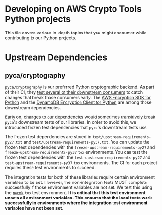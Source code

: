 [//]: # "Copyright Amazon.com Inc. or its affiliates. All Rights Reserved."
[//]: # "SPDX-License-Identifier: CC-BY-SA-4.0"

# Developing on AWS Crypto Tools Python projects

This file covers various in-depth topics that you might encounter
while contributing to our Python projects.

# Upstream Dependencies

## pyca/cryptography

`pyca/cryptography` is our preferred Python cryptographic backend.
As part of their CI,
they [test several of their downstream consumers](https://github.com/pyca/cryptography/tree/master/.travis/downstream.d)
to catch changes that break those consumers early.
The [AWS Encryption SDK for Python](https://github.com/aws/aws-encryption-sdk-python)
and the [DynamoDB Encryption Client for Python](https://github.com/aws/aws-dynamodb-encryption-python)
are among those downstream dependencies.

Early on,
[changes to our dependencies](https://github.com/pyca/cryptography/issues/4297)
would sometimes
[transitively break](https://github.com/pyca/cryptography/issues/4415)
`pyca`'s downstream tests of our libraries.
In order to avoid this,
we introduced frozen test dependencies
that `pyca`'s downstream tests use.

The frozen test dependencies are stored in
`test/upstream-requirements-py27.txt`
and `test/upstream-requirements-py37.txt`.
You can update the frozen test dependencies with the
`freeze-upstream-requirements-py27`
and `freeze-upstream-requirements-py37`
`tox` environments.
You can test the frozen test dependencies with the
`test-upstream-requirements-py27`
and `test-upstream-requirements-py37`
`tox` environments.
The CI for each project requires these test environments to succeed.

The integration tests for both of these libraries
require certain environment variables to be set.
However, the non-integration tests MUST complete successfully
if those environment variables are not set.
We test this using the
[`nocmk`](https://github.com/aws/aws-encryption-sdk-python/blob/97d9468375603a708d6fa9cb6703c3fc174501a6/tox.ini#L59-L69)
`tox` test environment.
**It is critical that this test environment unsets all environment variables.
This ensures that the local tests work successfully
in environments where the integration test environment variables have not been set.**
